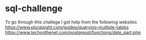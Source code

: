 # sql-challenge

To go through this challege I got help from the following websites
https://www.pluralsight.com/guides/querying-multiple-tables
https://www.techonthenet.com/postgresql/functions/date_part.php